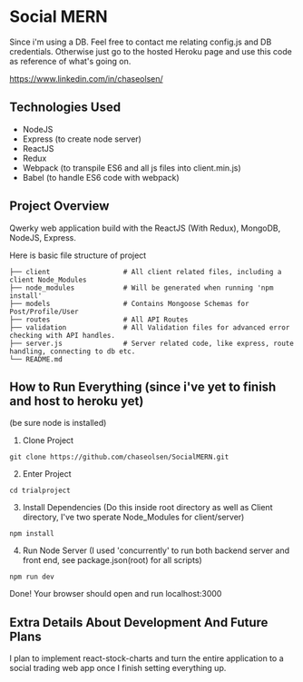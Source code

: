 # Social MERN
Since i'm using a DB. Feel free to contact me relating config.js and DB credentials. Otherwise just go to the hosted Heroku page and use this code as reference of what's going on.

https://www.linkedin.com/in/chaseolsen/

## Technologies Used

* NodeJS
* Express (to create node server)
* ReactJS
* Redux
* Webpack (to transpile ES6 and all js files into client.min.js)
* Babel (to handle ES6 code with webpack)

## Project Overview

Qwerky web application build with the ReactJS (With Redux), MongoDB, NodeJS, Express.

Here is basic file structure of project

    ├── client                  # All client related files, including a client Node_Modules
    ├── node_modules            # Will be generated when running 'npm install'
    ├── models                  # Contains Mongoose Schemas for Post/Profile/User
    ├── routes                  # All API Routes
    ├── validation              # All Validation files for advanced error checking with API handles.
    ├── server.js               # Server related code, like express, route handling, connecting to db etc.
    └── README.md


## How to Run Everything (since i've yet to finish and host to heroku yet)
(be sure node is installed)

1. Clone Project
```
git clone https://github.com/chaseolsen/SocialMERN.git
```
2. Enter Project
```
cd trialproject
```

3. Install Dependencies (Do this inside root directory as well as Client directory, I've two sperate Node_Modules for client/server)
```
npm install
```

4. Run Node Server (I used 'concurrently' to run both backend server and front end, see package.json(root) for all scripts)
```
npm run dev
```
Done! Your browser should open and run localhost:3000

## Extra Details About Development And Future Plans
I plan to implement react-stock-charts and turn the entire application to a social trading web app once I finish setting everything up.

